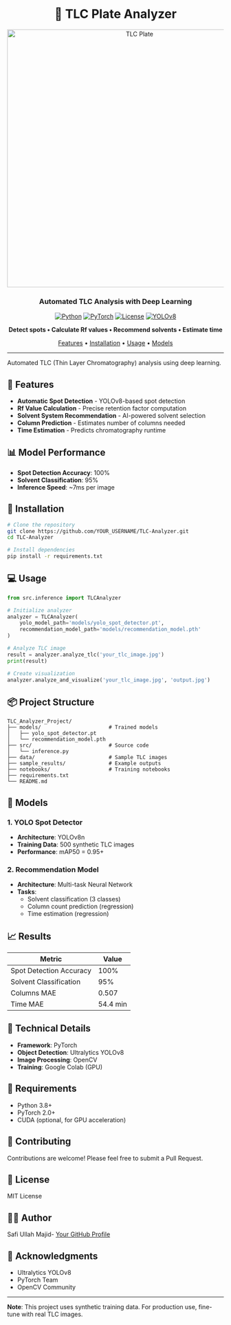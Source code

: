 <div align="center">

# 🧪 TLC Plate Analyzer

<img src="https://www.cem.msu.edu/~reusch/OrgPage/Images/tlc.gif" alt="TLC Plate" width="600"/>

### Automated TLC Analysis with Deep Learning

[![Python](https://img.shields.io/badge/Python-3.8+-blue.svg)](https://www.python.org/)
[![PyTorch](https://img.shields.io/badge/PyTorch-2.0+-red.svg)](https://pytorch.org/)
[![License](https://img.shields.io/badge/License-MIT-green.svg)](LICENSE)
[![YOLOv8](https://img.shields.io/badge/YOLOv8-Ultralytics-yellow.svg)](https://github.com/ultralytics/ultralytics)

**Detect spots • Calculate Rf values • Recommend solvents • Estimate time**

[Features](#-features) • [Installation](#-installation) • [Usage](#-usage) • [Models](#-models)

</div>

---

Automated TLC (Thin Layer Chromatography) analysis using deep learning.

## 🎯 Features

- **Automatic Spot Detection** - YOLOv8-based spot detection
- **Rf Value Calculation** - Precise retention factor computation
- **Solvent System Recommendation** - AI-powered solvent selection
- **Column Prediction** - Estimates number of columns needed
- **Time Estimation** - Predicts chromatography runtime

## 📊 Model Performance

- **Spot Detection Accuracy**: 100%
- **Solvent Classification**: 95%
- **Inference Speed**: ~7ms per image

## 🚀 Installation
```bash
# Clone the repository
git clone https://github.com/YOUR_USERNAME/TLC-Analyzer.git
cd TLC-Analyzer

# Install dependencies
pip install -r requirements.txt
```

## 💻 Usage
```python
from src.inference import TLCAnalyzer

# Initialize analyzer
analyzer = TLCAnalyzer(
    yolo_model_path='models/yolo_spot_detector.pt',
    recommendation_model_path='models/recommendation_model.pth'
)

# Analyze TLC image
result = analyzer.analyze_tlc('your_tlc_image.jpg')
print(result)

# Create visualization
analyzer.analyze_and_visualize('your_tlc_image.jpg', 'output.jpg')
```

## 📦 Project Structure
```
TLC_Analyzer_Project/
├── models/                      # Trained models
│   ├── yolo_spot_detector.pt
│   └── recommendation_model.pth
├── src/                         # Source code
│   └── inference.py
├── data/                        # Sample TLC images
├── sample_results/              # Example outputs
├── notebooks/                   # Training notebooks
├── requirements.txt
└── README.md
```

## 🧠 Models

### 1. YOLO Spot Detector
- **Architecture**: YOLOv8n
- **Training Data**: 500 synthetic TLC images
- **Performance**: mAP50 = 0.95+

### 2. Recommendation Model
- **Architecture**: Multi-task Neural Network
- **Tasks**: 
  - Solvent classification (3 classes)
  - Column count prediction (regression)
  - Time estimation (regression)

## 📈 Results

| Metric | Value |
|--------|-------|
| Spot Detection Accuracy | 100% |
| Solvent Classification | 95% |
| Columns MAE | 0.507 |
| Time MAE | 54.4 min |

## 🔧 Technical Details

- **Framework**: PyTorch
- **Object Detection**: Ultralytics YOLOv8
- **Image Processing**: OpenCV
- **Training**: Google Colab (GPU)

## 📝 Requirements

- Python 3.8+
- PyTorch 2.0+
- CUDA (optional, for GPU acceleration)

## 🤝 Contributing

Contributions are welcome! Please feel free to submit a Pull Request.

## 📄 License

MIT License

## 👨‍💻 Author

Safi Ullah Majid- [Your GitHub Profile](https://github.com/Safi-Ullah-majid)

## 🙏 Acknowledgments

- Ultralytics YOLOv8
- PyTorch Team
- OpenCV Community

---

**Note**: This project uses synthetic training data. For production use, fine-tune with real TLC images.
